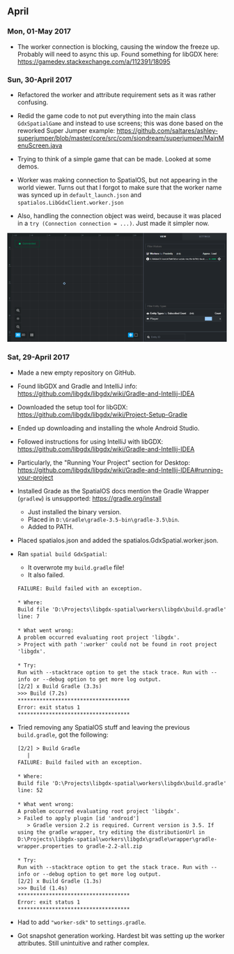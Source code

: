 ## April

### Mon, 01-May 2017

- The worker connection is blocking, causing the window the freeze up. Probably will need to async this up. Found something for libGDX here:
  https://gamedev.stackexchange.com/a/112391/18095

### Sun, 30-April 2017

- Refactored the worker and attribute requirement sets as it was rather confusing.

- Redid the game code to not put everything into the main class `GdxSpatialGame` and instead to use screens; this was done based on the reworked Super Jumper example:
  https://github.com/saltares/ashley-superjumper/blob/master/core/src/com/siondream/superjumper/MainMenuScreen.java

- Trying to think of a simple game that can be made. Looked at some demos.

- Worker was making connection to SpatialOS, but not appearing in the world viewer. Turns out that I forgot to make sure that the worker name was synced up in `default_launch.json` and `spatialos.LibGdxClient.worker.json`

- Also, handling the connection object was weird, because it was placed in a `try (Connection connection = ...)`. Just made it simpler now.

![Image showing the world viewer with the connected libGdx Java Worker client](docs/img/2017-04.-30-world-viewer-with-libgdx-client.png "World viewer with libGDX client")


### Sat, 29-April 2017

- Made a new empty repository on GitHub.

- Found libGDX and Gradle and IntelliJ info: 
  https://github.com/libgdx/libgdx/wiki/Gradle-and-Intellij-IDEA

- Downloaded the setup tool for libGDX: 
  https://github.com/libgdx/libgdx/wiki/Project-Setup-Gradle

- Ended up downloading and installing the whole Android Studio.

- Followed instructions for using IntelliJ with libGDX:
  https://github.com/libgdx/libgdx/wiki/Gradle-and-Intellij-IDEA

- Particularly, the "Running Your Project" section for Desktop:
  https://github.com/libgdx/libgdx/wiki/Gradle-and-Intellij-IDEA#running-your-project

- Installed Grade as the SpatialOS docs mention the Gradle Wrapper (`gradlew`) is unsupported: https://gradle.org/install
  * Just installed the binary version.
  * Placed in `D:\Gradle\gradle-3.5-bin\gradle-3.5\bin`.
  * Added to PATH.

- Placed spatialos.json and added the spatialos.GdxSpatial.worker.json.

- Ran `spatial build GdxSpatial`:
  * It overwrote my `build.gradle` file!
  * It also failed.
  
  ```
  FAILURE: Build failed with an exception.

  * Where:
  Build file 'D:\Projects\libgdx-spatial\workers\libgdx\build.gradle' line: 7

  * What went wrong:
  A problem occurred evaluating root project 'libgdx'.
  > Project with path ':worker' could not be found in root project 'libgdx'.

  * Try:
  Run with --stacktrace option to get the stack trace. Run with --info or --debug option to get more log output.
  [2/2] x Build Gradle (3.3s)
  >>> Build (7.2s)
  ************************************
  Error: exit status 1
  ************************************
  ```

- Tried removing any SpatialOS stuff and leaving the previous `build.gradle`, got the following:

  ```
  [2/2] > Build Gradle
     |
  FAILURE: Build failed with an exception.

  * Where:
  Build file 'D:\Projects\libgdx-spatial\workers\libgdx\build.gradle' line: 52

  * What went wrong:
  A problem occurred evaluating root project 'libgdx'.
  > Failed to apply plugin [id 'android']
     > Gradle version 2.2 is required. Current version is 3.5. If using the gradle wrapper, try editing the distributionUrl in D:\Projects\libgdx-spatial\workers\libgdx\gradle\wrapper\gradle-wrapper.properties to gradle-2.2-all.zip

  * Try:
  Run with --stacktrace option to get the stack trace. Run with --info or --debug option to get more log output.
  [2/2] x Build Gradle (1.3s)
  >>> Build (1.4s)
  ************************************
  Error: exit status 1
  ************************************
  ```

- Had to add `"worker-sdk"` to `settings.gradle`.

- Got snapshot generation working. Hardest bit was setting up the worker attributes. Still unintuitive and rather complex.
